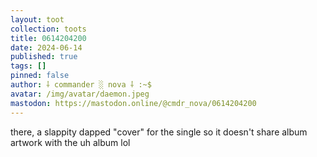 ```yaml
---
layout: toot
collection: toots
title: 0614204200
date: 2024-06-14
published: true
tags: []
pinned: false
author: ⸸ commander ░ nova ⸸ :~$
avatar: /img/avatar/daemon.jpeg
mastodon: https://mastodon.online/@cmdr_nova/0614204200
---
```


there, a slappity dapped "cover" for the single so it doesn't share album artwork with the uh album lol
